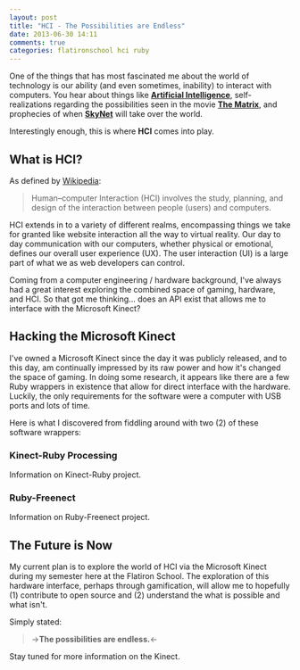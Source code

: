 ```yaml
---
layout: post
title: "HCI - The Possibilities are Endless"
date: 2013-06-30 14:11
comments: true
categories: flatironschool hci ruby
---
```


One of the things that has most fascinated me about the world of technology is our ability (and even sometimes, inability) to interact with computers. You hear about things like **[Artificial Intelligence](https://en.wikipedia.org/wiki/Artificial_intelligence "Definition of Artificial Intelligence")**, self-realizations regarding the possibilities seen in the movie **[The Matrix](http://www.imdb.com/title/tt0133093/)**, and prophecies of when **[SkyNet](http://terminator.wikia.com/wiki/Skynet)** will take over the world.  

Interestingly enough, this is where **HCI** comes into play.

## What is HCI?

As defined by [Wikipedia](https://en.wikipedia.org/wiki/Human%E2%80%93computer_interaction):

> Human–computer Interaction (HCI) involves the study, planning, and design of the interaction between people (users) and computers.

HCI extends in to a variety of different realms, encompassing things we take for granted like website interaction all the way to virtual reality. Our day to day communication with our computers, whether physical or emotional, defines our overall user experience (UX). The user interaction (UI) is a large part of what we as web developers can control.  

Coming from a computer engineering / hardware background, I've always had a great interest exploring the combined space of gaming, hardware, and HCI. So that got me thinking... does an API exist that allows me to interface with the Microsoft Kinect?

## Hacking the Microsoft Kinect

I've owned a Microsoft Kinect since the day it was publicly released, and to this day, am continually impressed by its raw power and how it's changed the space of gaming. In doing some research, it appears like there are a few Ruby wrappers in existence that allow for direct interface with the hardware. Luckily, the only requirements for the software were a computer with USB ports and lots of time.  

Here is what I discovered from fiddling around with two (2) of these software wrappers:  

### Kinect-Ruby Processing

Information on Kinect-Ruby project.

### Ruby-Freenect

Information on Ruby-Freenect project.

## The Future is Now

My current plan is to explore the world of HCI via the Microsoft Kinect during my semester here at the Flatiron School. The exploration of this hardware interface, perhaps through gamification, will allow me to hopefully (1) contribute to open source and (2) understand the what is possible and what isn't.  

Simply stated:

>->**The possibilities are endless.**<-

Stay tuned for more information on the Kinect.